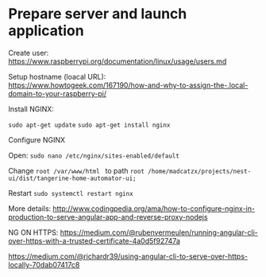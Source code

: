 # Prepare server and launch application

Create user:
https://www.raspberrypi.org/documentation/linux/usage/users.md


Setup hostname (loacal URL):  
https://www.howtogeek.com/167190/how-and-why-to-assign-the-.local-domain-to-your-raspberry-pi/


Install NGINX:

``sudo apt-get update``
``sudo apt-get install nginx``

Configure NGINX

Open: ``sudo nano /etc/nginx/sites-enabled/default``

Change ``root /var/www/html `` to path ``root /home/madcatzx/projects/nest-ui/dist/tangerine-home-automator-ui;``

Restart ``sudo systemctl restart nginx``

More details: http://www.codingpedia.org/ama/how-to-configure-nginx-in-production-to-serve-angular-app-and-reverse-proxy-nodejs


NG ON HTTPS:
https://medium.com/@rubenvermeulen/running-angular-cli-over-https-with-a-trusted-certificate-4a0d5f92747a

https://medium.com/@richardr39/using-angular-cli-to-serve-over-https-locally-70dab07417c8
